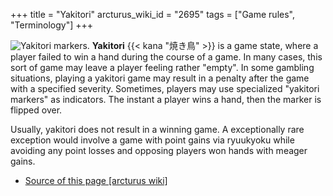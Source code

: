 +++
title = "Yakitori"
arcturus_wiki_id = "2695"
tags = ["Game rules", "Terminology"]
+++

![Yakitori markers.](Yakitori.jpg "Yakitori markers.")
**Yakitori** {{< kana "焼き鳥" >}} is a game state, where a player failed to win a hand during the course of a game. In many cases, this sort of game may leave a player feeling rather "empty". In some gambling situations, playing a yakitori game may result in a penalty after the game with a specified severity. Sometimes, players may use specialized "yakitori markers" as indicators. The instant a player wins a hand, then the marker is flipped over.

Usually, yakitori does not result in a winning game. A exceptionally rare exception would involve a game with point gains via ryuukyoku while avoiding any point losses and opposing players won hands with meager gains.
- [Source of this page [arcturus wiki]](http://arcturus.su/wiki/Yakitori)